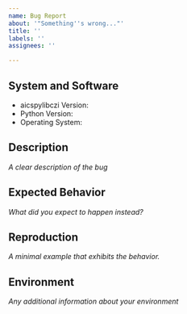 ```yaml
---
name: Bug Report
about: '"Something''s wrong..."'
title: ''
labels: ''
assignees: ''

---
```


## System and Software
* aicspylibczi Version:
* Python Version:
* Operating System:


## Description
*A clear description of the bug*




## Expected Behavior
*What did you expect to happen instead?*




## Reproduction
*A minimal example that exhibits the behavior.*




## Environment
*Any additional information about your environment*
